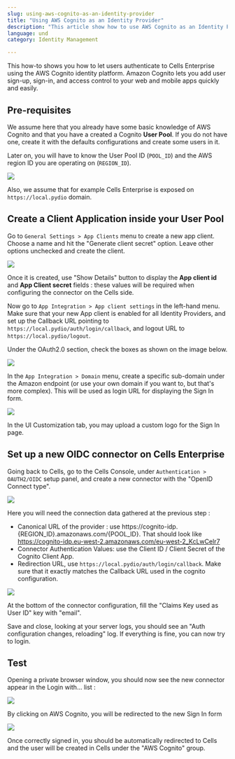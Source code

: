 ```yaml
---
slug: using-aws-cognito-as-an-identity-provider
title: "Using AWS Cognito as an Identity Provider"
description: "This article show how to use AWS Cognito as an Identity Provider for Pydio Cells."
language: und
category: Identity Management

---
```

This how-to shows you how to let users authenticate to Cells Enterprise using the AWS Cognito identity platform. Amazon Cognito lets you add user sign-up, sign-in, and access control to your web and mobile apps quickly and easily. 

## Pre-requisites

We assume here that you already have some basic knowledge of AWS Cognito and that you have a created a Cognito **User Pool**. If you do not have one, create it with the defaults configurations and create some users in it.

Later on, you will have to know the User Pool ID (`POOL_ID`) and the AWS region ID you are operating on (`REGION_ID`).

![](../images/connectors/cognito-01-users-pool.png)

Also, we assume that for example Cells Enterprise is exposed on `https://local.pydio` domain.

## Create a Client Application inside your User Pool

Go to `General Settings > App Clients` menu to create a new app client. Choose a name and hit the "Generate client secret" option. Leave other options unchecked and create the client. 

![](../images/connectors/cognito-02-create-app-client.png)

Once it is created, use "Show Details" button to display the **App client id** and **App Client secret** fields : these values will be required when configuring the connector on the Cells side.

Now go to `App Integration > App client settings` in the left-hand menu. Make sure that your new App client is enabled for all Identity Providers, and set up the Callback URL pointing to `https://local.pydio/auth/login/callback`, and logout URL to `https://local.pydio/logout`.

Under the OAuth2.0 section, check the boxes as shown on the image below.

![](../images/connectors/cognito-03-app-client-settings.png)

In the `App Integration > Domain` menu, create a specific sub-domain under the Amazon endpoint (or use your own domain if you want to, but that's more complex). This will be used as login URL for displaying the Sign In form.

![](../images/connectors/cognito-04-app-client-domain.png)

In the UI Customization tab, you may upload a custom logo for the Sign In page.

## Set up a new OIDC connector on Cells Enterprise

Going back to Cells, go to the Cells Console, under `Authentication > OAUTH2/OIDC` setup panel, and create a new connector with the "OpenID Connect type".

![](../images/connectors/cognito-05-cells-new-connector.png)

Here you will need the connection data gathered at the previous step : 

 * Canonical URL of the provider : use https://cognito-idp.{REGION_ID}.amazonaws.com/{POOL_ID}. That should look like https://cognito-idp.eu-west-2.amazonaws.com/eu-west-2_KcLwCelr7
 * Connector Authentication Values: use the Client ID / Client Secret of the Cognito Client App.
 * Redirection URL, use `https://local.pydio/auth/login/callback`. Make sure that it exactly matches the Callback URL used in the cognito configuration.
 
 ![](../images/connectors/cognito-06-cells-connector-urls.png)
 
At the bottom of the connector configuration, fill the "Claims Key used as User ID" key with "email". 

Save and close, looking at your server logs, you should see an "Auth configuration changes, reloading" log. If everything is fine, you can now try to login.

## Test

Opening a private browser window, you should now see the new connector appear in the Login with... list : 

![](../images/connectors/cognito-07-login-cells.png)

By clicking on AWS Cognito, you will be redirected to the new Sign In form

![](../images/connectors/cognito-08-login-aws.png)

Once correctly signed in, you should be automatically redirected to Cells and the user will be created in Cells under the "AWS Cognito" group.